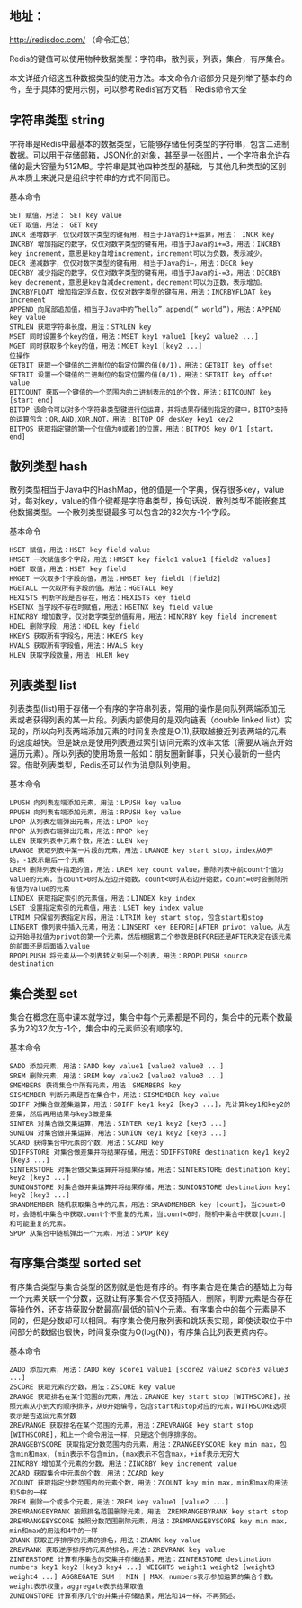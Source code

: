 
地址：
--------------
http://redisdoc.com/ （命令汇总）  
  


Redis的键值可以使用物种数据类型：字符串，散列表，列表，集合，有序集合。  

本文详细介绍这五种数据类型的使用方法。本文命令介绍部分只是列举了基本的命令，至于具体的使用示例，可以参考Redis官方文档：Redis命令大全  

字符串类型 string
--------------
字符串是Redis中最基本的数据类型，它能够存储任何类型的字符串，包含二进制数据。可以用于存储邮箱，JSON化的对象，甚至是一张图片，一个字符串允许存储的最大容量为512MB。字符串是其他四种类型的基础，与其他几种类型的区别从本质上来说只是组织字符串的方式不同而已。

基本命令
```
SET 赋值，用法： SET key value
GET 取值，用法： GET key
INCR 递增数字，仅仅对数字类型的键有用，相当于Java的i++运算，用法： INCR key
INCRBY 增加指定的数字，仅仅对数字类型的键有用，相当于Java的i+=3，用法：INCRBY key increment，意思是key自增increment，increment可以为负数，表示减少。
DECR 递减数字，仅仅对数字类型的键有用，相当于Java的i–，用法：DECR key
DECRBY 减少指定的数字，仅仅对数字类型的键有用，相当于Java的i-=3，用法：DECRBY key decrement，意思是key自减decrement，decrement可以为正数，表示增加。
INCRBYFLOAT 增加指定浮点数，仅仅对数字类型的键有用，用法：INCRBYFLOAT key increment
APPEND 向尾部追加值，相当于Java中的”hello”.append(“ world”)，用法：APPEND key value
STRLEN 获取字符串长度，用法：STRLEN key
MSET 同时设置多个key的值，用法：MSET key1 value1 [key2 value2 ...]
MGET 同时获取多个key的值，用法：MGET key1 [key2 ...]
位操作
GETBIT 获取一个键值的二进制位的指定位置的值(0/1)，用法：GETBIT key offset
SETBIT 设置一个键值的二进制位的指定位置的值(0/1)，用法：SETBIT key offset value
BITCOUNT 获取一个键值的一个范围内的二进制表示的1的个数，用法：BITCOUNT key [start end]
BITOP 该命令可以对多个字符串类型键进行位运算，并将结果存储到指定的键中，BITOP支持的运算包含：OR,AND,XOR,NOT，用法：BITOP OP desKey key1 key2
BITPOS 获取指定键的第一个位值为0或者1的位置，用法：BITPOS key 0/1 [start， end]
```

散列类型 hash
--------------
散列类型相当于Java中的HashMap，他的值是一个字典，保存很多key，value对，每对key，value的值个键都是字符串类型，换句话说，散列类型不能嵌套其他数据类型。一个散列类型键最多可以包含2的32次方-1个字段。

基本命令
```
HSET 赋值，用法：HSET key field value
HMSET 一次赋值多个字段，用法：HMSET key field1 value1 [field2 values]
HGET 取值，用法：HSET key field
HMGET 一次取多个字段的值，用法：HMSET key field1 [field2]
HGETALL 一次取所有字段的值，用法：HGETALL key
HEXISTS 判断字段是否存在，用法：HEXISTS key field
HSETNX 当字段不存在时赋值，用法：HSETNX key field value
HINCRBY 增加数字，仅对数字类型的值有用，用法：HINCRBY key field increment
HDEL 删除字段，用法：HDEL key field
HKEYS 获取所有字段名，用法：HKEYS key
HVALS 获取所有字段值，用法：HVALS key
HLEN 获取字段数量，用法：HLEN key
```

列表类型 list
--------------
列表类型(list)用于存储一个有序的字符串列表，常用的操作是向队列两端添加元素或者获得列表的某一片段。列表内部使用的是双向链表（double linked list）实现的，所以向列表两端添加元素的时间复杂度是O(1),获取越接近列表两端的元素的速度越快。但是缺点是使用列表通过索引访问元素的效率太低（需要从端点开始遍历元素）。所以列表的使用场景一般如：朋友圈新鲜事，只关心最新的一些内容。借助列表类型，Redis还可以作为消息队列使用。

基本命令
```
LPUSH 向列表左端添加元素，用法：LPUSH key value
RPUSH 向列表右端添加元素，用法：RPUSH key value
LPOP 从列表左端弹出元素，用法：LPOP key
RPOP 从列表右端弹出元素，用法：RPOP key
LLEN 获取列表中元素个数，用法：LLEN key
LRANGE 获取列表中某一片段的元素，用法：LRANGE key start stop，index从0开始，-1表示最后一个元素
LREM 删除列表中指定的值，用法：LREM key count value，删除列表中前count个值为value的元素，当count>0时从左边开始数，count<0时从右边开始数，count=0时会删除所有值为value的元素
LINDEX 获取指定索引的元素值，用法：LINDEX key index
LSET 设置指定索引的元素值，用法：LSET key index value
LTRIM 只保留列表指定片段，用法：LTRIM key start stop，包含start和stop
LINSERT 像列表中插入元素，用法：LINSERT key BEFORE|AFTER privot value，从左边开始寻找值为privot的第一个元素，然后根据第二个参数是BEFORE还是AFTER决定在该元素的前面还是后面插入value
RPOPLPUSH 将元素从一个列表转义到另一个列表，用法：RPOPLPUSH source destination
```


集合类型 set
--------------
集合在概念在高中课本就学过，集合中每个元素都是不同的，集合中的元素个数最多为2的32次方-1个，集合中的元素师没有顺序的。

基本命令
```
SADD 添加元素，用法：SADD key value1 [value2 value3 ...]
SREM 删除元素，用法：SREM key value2 [value2 value3 ...]
SMEMBERS 获得集合中所有元素，用法：SMEMBERS key
SISMEMBER 判断元素是否在集合中，用法：SISMEMBER key value
SDIFF 对集合做差集运算，用法：SDIFF key1 key2 [key3 ...]，先计算key1和key2的差集，然后再用结果与key3做差集
SINTER 对集合做交集运算，用法：SINTER key1 key2 [key3 ...]
SUNION 对集合做并集运算，用法：SUNION key1 key2 [key3 ...]
SCARD 获得集合中元素的个数，用法：SCARD key
SDIFFSTORE 对集合做差集并将结果存储，用法：SDIFFSTORE destination key1 key2 [key3 ...]
SINTERSTORE 对集合做交集运算并将结果存储，用法：SINTERSTORE destination key1 key2 [key3 ...]
SUNIONSTORE 对集合做并集运算并将结果存储，用法：SUNIONSTORE destination key1 key2 [key3 ...]
SRANDMEMBER 随机获取集合中的元素，用法：SRANDMEMBER key [count]，当count>0时，会随机中集合中获取count个不重复的元素，当count<0时，随机中集合中获取|count|和可能重复的元素。
SPOP 从集合中随机弹出一个元素，用法：SPOP key
```


有序集合类型 sorted set
--------------
有序集合类型与集合类型的区别就是他是有序的。有序集合是在集合的基础上为每一个元素关联一个分数，这就让有序集合不仅支持插入，删除，判断元素是否存在等操作外，还支持获取分数最高/最低的前N个元素。有序集合中的每个元素是不同的，但是分数却可以相同。有序集合使用散列表和跳跃表实现，即使读取位于中间部分的数据也很快，时间复杂度为O(log(N))，有序集合比列表更费内存。

基本命令
```
ZADD 添加元素，用法：ZADD key score1 value1 [score2 value2 score3 value3 ...]
ZSCORE 获取元素的分数，用法：ZSCORE key value
ZRANGE 获取排名在某个范围的元素，用法：ZRANGE key start stop [WITHSCORE]，按照元素从小到大的顺序排序，从0开始编号，包含start和stop对应的元素，WITHSCORE选项表示是否返回元素分数
ZREVRANGE 获取排名在某个范围的元素，用法：ZREVRANGE key start stop [WITHSCORE]，和上一个命令用法一样，只是这个倒序排序的。
ZRANGEBYSCORE 获取指定分数范围内的元素，用法：ZRANGEBYSCORE key min max，包含min和max，(min表示不包含min，(max表示不包含max，+inf表示无穷大
ZINCRBY 增加某个元素的分数，用法：ZINCRBY key increment value
ZCARD 获取集合中元素的个数，用法：ZCARD key
ZCOUNT 获取指定分数范围内的元素个数，用法：ZCOUNT key min max，min和max的用法和5中的一样
ZREM 删除一个或多个元素，用法：ZREM key value1 [value2 ...]
ZREMRANGEBYRANK 按照排名范围删除元素，用法：ZREMRANGEBYRANK key start stop
ZREMRANGEBYSCORE 按照分数范围删除元素，用法：ZREMRANGEBYSCORE key min max，min和max的用法和4中的一样
ZRANK 获取正序排序的元素的排名，用法：ZRANK key value
ZREVRANK 获取逆序排序的元素的排名，用法：ZREVRANK key value
ZINTERSTORE 计算有序集合的交集并存储结果，用法：ZINTERSTORE destination numbers key1 key2 [key3 key4 ...] WEIGHTS weight1 weight2 [weight3 weight4 ...] AGGREGATE SUM | MIN | MAX，numbers表示参加运算的集合个数，weight表示权重，aggregate表示结果取值
ZUNIONSTORE 计算有序几个的并集并存储结果，用法和14一样，不再赘述。
```





  
   
 





  




  













































